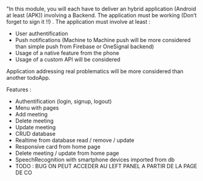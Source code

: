 "In this module, you will each have to deliver an hybrid application (Android at least (APK)) involving a Backend.
The application must be working (Don’t forget to sign it !!) .
The application must involve at least :
- User authentification
- Push notifications (Machine to Machine push will be more considered than simple push from Firebase or OneSignal backend)
- Usage of a native feature from the phone
- Usage of a custom API will be considered

Application addressing real problematics will be more considered than another todoApp.

Features :

- Authentification (login, signup, logout)
- Menu with pages
- Add meeting 
- Delete meeting
- Update meeting
- CRUD database
- Realtime from database read / remove / update
- Responsive card from home page
- Delete meeting / update from home page
- SpeechRecognition with smartphone devices imported from db
- TODO : BUG ON PEUT ACCEDER AU LEFT PANEL A PARTIR DE LA PAGE DE CO
